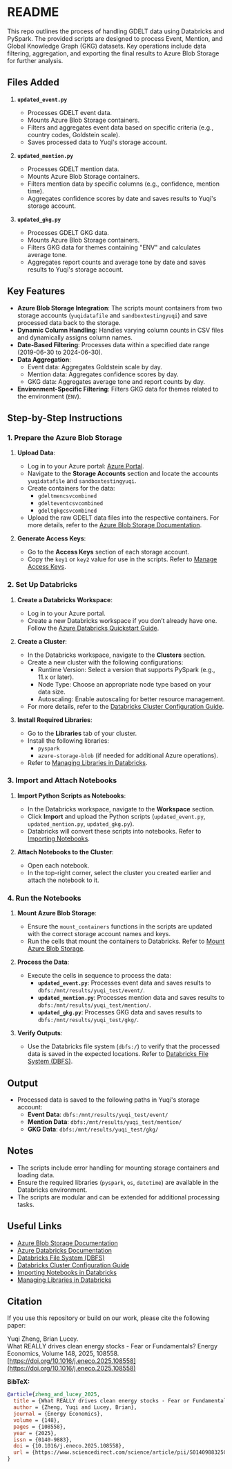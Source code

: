 # README
This repo outlines the process of handling GDELT data using Databricks and PySpark. The provided scripts are designed to process Event, Mention, and Global Knowledge Graph (GKG) datasets. Key operations include data filtering, aggregation, and exporting the final results to Azure Blob Storage for further analysis.

## Files Added
1. **`updated_event.py`**
   - Processes GDELT event data.
   - Mounts Azure Blob Storage containers.
   - Filters and aggregates event data based on specific criteria (e.g., country codes, Goldstein scale).
   - Saves processed data to Yuqi's storage account.

2. **`updated_mention.py`**
   - Processes GDELT mention data.
   - Mounts Azure Blob Storage containers.
   - Filters mention data by specific columns (e.g., confidence, mention time).
   - Aggregates confidence scores by date and saves results to Yuqi's storage account.

3. **`updated_gkg.py`**
   - Processes GDELT GKG data.
   - Mounts Azure Blob Storage containers.
   - Filters GKG data for themes containing "ENV" and calculates average tone.
   - Aggregates report counts and average tone by date and saves results to Yuqi's storage account.

## Key Features
- **Azure Blob Storage Integration**: The scripts mount containers from two storage accounts (`yuqidatafile` and `sandboxtestingyuqi`) and save processed data back to the storage.
- **Dynamic Column Handling**: Handles varying column counts in CSV files and dynamically assigns column names.
- **Date-Based Filtering**: Processes data within a specified date range (2019-06-30 to 2024-06-30).
- **Data Aggregation**:
  - Event data: Aggregates Goldstein scale by day.
  - Mention data: Aggregates confidence scores by day.
  - GKG data: Aggregates average tone and report counts by day.
- **Environment-Specific Filtering**: Filters GKG data for themes related to the environment (`ENV`).

## Step-by-Step Instructions

### 1. Prepare the Azure Blob Storage
1. **Upload Data**:
   - Log in to your Azure portal: [Azure Portal](https://portal.azure.com/).
   - Navigate to the **Storage Accounts** section and locate the accounts `yuqidatafile` and `sandboxtestingyuqi`.
   - Create containers for the data:
     - `gdeltmencsvcombined`
     - `gdelteventcsvcombined`
     - `gdeltgkgcsvcombined`
   - Upload the raw GDELT data files into the respective containers. For more details, refer to the [Azure Blob Storage Documentation](https://learn.microsoft.com/en-us/azure/storage/blobs/).

2. **Generate Access Keys**:
   - Go to the **Access Keys** section of each storage account.
   - Copy the `key1` or `key2` value for use in the scripts. Refer to [Manage Access Keys](https://learn.microsoft.com/en-us/azure/storage/common/storage-account-keys-manage).

### 2. Set Up Databricks
1. **Create a Databricks Workspace**:
   - Log in to your Azure portal.
   - Create a new Databricks workspace if you don’t already have one. Follow the [Azure Databricks Quickstart Guide](https://learn.microsoft.com/en-us/azure/databricks/scenarios/quickstart-create-databricks-workspace).

2. **Create a Cluster**:
   - In the Databricks workspace, navigate to the **Clusters** section.
   - Create a new cluster with the following configurations:
     - Runtime Version: Select a version that supports PySpark (e.g., 11.x or later).
     - Node Type: Choose an appropriate node type based on your data size.
     - Autoscaling: Enable autoscaling for better resource management.
   - For more details, refer to the [Databricks Cluster Configuration Guide](https://learn.microsoft.com/en-us/azure/databricks/clusters/).

3. **Install Required Libraries**:
   - Go to the **Libraries** tab of your cluster.
   - Install the following libraries:
     - `pyspark`
     - `azure-storage-blob` (if needed for additional Azure operations).
   - Refer to [Managing Libraries in Databricks](https://learn.microsoft.com/en-us/azure/databricks/libraries/).

### 3. Import and Attach Notebooks
1. **Import Python Scripts as Notebooks**:
   - In the Databricks workspace, navigate to the **Workspace** section.
   - Click **Import** and upload the Python scripts (`updated_event.py`, `updated_mention.py`, `updated_gkg.py`).
   - Databricks will convert these scripts into notebooks. Refer to [Importing Notebooks](https://learn.microsoft.com/en-us/azure/databricks/workspace/notebooks/).

2. **Attach Notebooks to the Cluster**:
   - Open each notebook.
   - In the top-right corner, select the cluster you created earlier and attach the notebook to it.

### 4. Run the Notebooks
1. **Mount Azure Blob Storage**:
   - Ensure the `mount_containers` functions in the scripts are updated with the correct storage account names and keys.
   - Run the cells that mount the containers to Databricks. Refer to [Mount Azure Blob Storage](https://learn.microsoft.com/en-us/azure/databricks/data/data-sources/azure/azure-storage).

2. **Process the Data**:
   - Execute the cells in sequence to process the data:
     - **`updated_event.py`**: Processes event data and saves results to `dbfs:/mnt/results/yuqi_test/event/`.
     - **`updated_mention.py`**: Processes mention data and saves results to `dbfs:/mnt/results/yuqi_test/mention/`.
     - **`updated_gkg.py`**: Processes GKG data and saves results to `dbfs:/mnt/results/yuqi_test/gkg/`.

3. **Verify Outputs**:
   - Use the Databricks file system (`dbfs:/`) to verify that the processed data is saved in the expected locations. Refer to [Databricks File System (DBFS)](https://learn.microsoft.com/en-us/azure/databricks/dbfs/).

## Output
- Processed data is saved to the following paths in Yuqi's storage account:
  - **Event Data**: `dbfs:/mnt/results/yuqi_test/event/`
  - **Mention Data**: `dbfs:/mnt/results/yuqi_test/mention/`
  - **GKG Data**: `dbfs:/mnt/results/yuqi_test/gkg/`

## Notes
- The scripts include error handling for mounting storage containers and loading data.
- Ensure the required libraries (`pyspark`, `os`, `datetime`) are available in the Databricks environment.
- The scripts are modular and can be extended for additional processing tasks.

## Useful Links
- [Azure Blob Storage Documentation](https://learn.microsoft.com/en-us/azure/storage/blobs/)
- [Azure Databricks Documentation](https://learn.microsoft.com/en-us/azure/databricks/)
- [Databricks File System (DBFS)](https://learn.microsoft.com/en-us/azure/databricks/dbfs/)
- [Databricks Cluster Configuration Guide](https://learn.microsoft.com/en-us/azure/databricks/clusters/)
- [Importing Notebooks in Databricks](https://learn.microsoft.com/en-us/azure/databricks/workspace/notebooks/)
- [Managing Libraries in Databricks](https://learn.microsoft.com/en-us/azure/databricks/libraries/)

## Citation

If you use this repository or build on our work, please cite the following paper:

Yuqi Zheng, Brian Lucey.  
What REALLY drives clean energy stocks - Fear or Fundamentals?
Energy Economics, Volume 148, 2025, 108558.  
[https://doi.org/10.1016/j.eneco.2025.108558](https://doi.org/10.1016/j.eneco.2025.108558)

**BibTeX:**
```bibtex
@article{zheng_and_lucey_2025,
  title = {What REALLY drives clean energy stocks - Fear or Fundamentals?},
  author = {Zheng, Yuqi and Lucey, Brian},
  journal = {Energy Economics},
  volume = {148},
  pages = {108558},
  year = {2025},
  issn = {0140-9883},
  doi = {10.1016/j.eneco.2025.108558},
  url = {https://www.sciencedirect.com/science/article/pii/S0140988325003822}
}